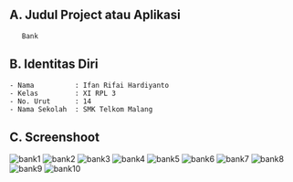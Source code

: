 ## A. Judul Project atau Aplikasi
       Bank
 
## B. Identitas Diri
    - Nama          : Ifan Rifai Hardiyanto
    - Kelas         : XI RPL 3
    - No. Urut      : 14
    - Nama Sekolah  : SMK Telkom Malang
   
## C. Screenshoot
![bank1](https://cloud.githubusercontent.com/assets/22077698/22853969/c2e1aa24-f095-11e6-9611-506bbea4f47b.png)
![bank2](https://cloud.githubusercontent.com/assets/22077698/22853971/c8aeeeda-f095-11e6-8edc-882afb6cce69.png)
![bank3](https://cloud.githubusercontent.com/assets/22077698/22853973/ce5b8618-f095-11e6-9e1b-e0f0c6fe3d01.png)
![bank4](https://cloud.githubusercontent.com/assets/22077698/22853974/d2dc3200-f095-11e6-81ad-c07a8dbaef50.png)
![bank5](https://cloud.githubusercontent.com/assets/22077698/22853976/d64f500c-f095-11e6-8ffa-eff09dcaa58f.png)
![bank6](https://cloud.githubusercontent.com/assets/22077698/22853977/d9aedf24-f095-11e6-9888-334ae26e8cc0.png)
![bank7](https://cloud.githubusercontent.com/assets/22077698/22853978/dd42a40e-f095-11e6-8470-1ae8037e7e97.png)
![bank8](https://cloud.githubusercontent.com/assets/22077698/22853981/e0f36796-f095-11e6-82e0-4916d6d7d5f1.png)
![bank9](https://cloud.githubusercontent.com/assets/22077698/22853983/e416aa28-f095-11e6-87a1-c23b647826f9.png)
![bank10](https://cloud.githubusercontent.com/assets/22077698/22853985/e717e458-f095-11e6-9032-24a739a619b7.png)
